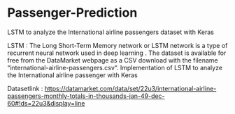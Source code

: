 # Passenger-Prediction
LSTM to analyze the International airline passengers dataset with Keras

LSTM : The Long Short-Term Memory network or LSTM network is a type of recurrent neural network used in deep learning . 
The dataset is available for free from the DataMarket webpage as a CSV download with the filename “international-airline-passengers.csv“. 
Implementation of LSTM to analyze the International airline passenger with Keras

Datasetlink : https://datamarket.com/data/set/22u3/international-airline-passengers-monthly-totals-in-thousands-jan-49-dec-60#!ds=22u3&display=line
